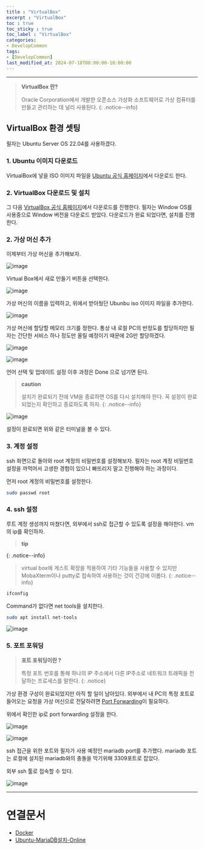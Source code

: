 ```yaml
---
title : "VirtualBox"
excerpt : "VirtualBox"
toc : true
toc_sticky : true
toc_label : "VirtualBox"
categories:
- DevelopCommon
tags:
- [DevelopCommon]
last_modified_at: 2024-07-18T08:00:00-10:00:00
---
```

  
---
  
> **VirtualBox 란?**  
>
> Oracle Corporation에서 개발한 오픈소스 가상화 소프트웨어로 가상 컴퓨터를 만들고 관리하는 데 널리 사용된다. 
{: .notice--info}  
  
## VirtualBox 환경 셋팅
 필자는 Ubuntu Server OS 22.04를 사용하겠다.
  
### 1. Ubuntu 이미지 다운로드
 VirtualBox에 넣을 ISO 이미지 파일을 [Ubuntu 공식 홈페이지](https://releases.ubuntu.com/22.04/?_gl=1*1xraa55*_gcl_au*MTU1NDE3NzAwNS4xNzIwNzU5MzY2&_ga=2.71321488.2082941696.1721286058-1657586646.1720759364)에서 다운로드 한다.
  
### 2. VirtualBox 다운로드 및 설치
 그 다음  [VirtualBox 공식 홈페이지](https://www.virtualbox.org/wiki/Downloads)에서 다운로드를 진행한다. 필자는 Window OS를 사용중으로 Window 버전을 다운로드 받았다. 다운로드가 완료 되었다면, 설치를 진행한다.
  
### 2. 가상 머신 추가
 이제부터 가상 머신을 추가해보자.
   
![image](../../assets/images/VirtualBoxInstall_1.png)

 Virtual Box에서 새로 만들기 버튼을 선택한다.
  
![image](../../assets/images/VirtualBoxInstall_2.png)

 가상 머신의 이름을 입력하고, 위에서 받아뒀던 Ubunbu iso 이미지 파일을 추가한다.
  
![image](../../assets/images/VirtualBoxInstall_3.png)

 가상 머신에 할당할 메모리 크기를 정한다. 통상 내 로컬 PC의 반정도를 할당하지만 필자는 간단한 서비스 하나 정도만 올릴 예정이기 때문에 2G만 할당하겠다.
  
![image](../../assets/images/Pasted%20Image%2020240718162545_809.png)
  
![image](../../assets/images/Pasted%20Image%2020240718162600_821.png)

 언어 선택 및 업데이트 설정 이후 과정은 Done 으로 넘기면 된다.

> **caution**
>
> 설치가 완료되기 전에 VM을 종료하면 OS를 다시 설치해야 한다. 꼭 설정이 완료되었는지 확인하고 종료하도록 하자. 
{: .notice--info}  
  
![image](../../assets/images/Pasted%20Image%2020240718162727_536.png)

 설정이 완료되면 위와 같은 터미널을 볼 수 있다.
  
### 3. 계정 설정
 ssh 화면으로 돌아와 root 계정의 비밀번호를 설정해보자. 필자는 root 계정 비밀번호 설정을 까먹어서 고생한 경험이 있으니 빠뜨리지 말고 진행해야 하는 과정이다. 

 먼저 root 계정의 비밀번호를 설정한다.
  
```bash
sudo passwd root
```
  
### 4. ssh 설정
 루트 계정 생성까지 마쳤다면, 외부에서 ssh로 접근할 수 있도록 설정을 해야한다. vm의 ip를 확인하자.
 
 > **tip**
> 
{: .notice--info}  
 >  virtual box에 게스트 확장을 적용하여 기타 기능들을 사용할 수 있지만 MobaXterm이나 putty로 접속하여 사용하는 것이 건강에 이롭다. 
{: .notice--info}  
  
```bash
ifconfig
```

 Command가 없다면 net tools을 설치한다.
  
```bash
sudo apt install net-tools
```
  
![image](../../assets/images/UbuntuIPAddress.png)
  
### 5. 포트 포워딩

> **포트 포워딩이란 ?**  
>
> 특정 포트 번호를 통해 하나의 IP 주소에서 다른 IP주소로 네트워크 트래픽을 전달하는 프로세스를 말한다. 
{: .notice}  

 가상 환경 구성이 완료되었지만 아직 할 일이 남아있다. 외부에서 내 PC의 특정 포트로 들어오는 요청을 가상 머신으로 전달하려면 [Port Forwarding](../../servercommon/servercommon-Port-Forwarding)이 필요하다. 

 위에서 확인한 ip로 port forwarding 설정을 한다.
  
![image](../../assets/images/VirtualBox_PortForwarding.png)
  
![image](../../assets/images/VirtualBox_PortForwarding_2.png)

 ssh 접근을 위한 포트와 필자가 사용 예정인 mariadb port를 추가했다. mariadb 포트는 로컬에 설치된 mariadb와의 충돌을 막기위해 3309포트로 잡았다.

 외부 ssh 툴로 접속할 수 있다.
  
![image](../../assets/images/VirtualBox_MobaXtermSSH.png)

---
  
# 연결문서
- [Docker](../../developcommon/developcommon-Docker)
- [Ubuntu-MariaDB설치-Online](../../os/os-Ubuntu-MariaDB설치-Online)